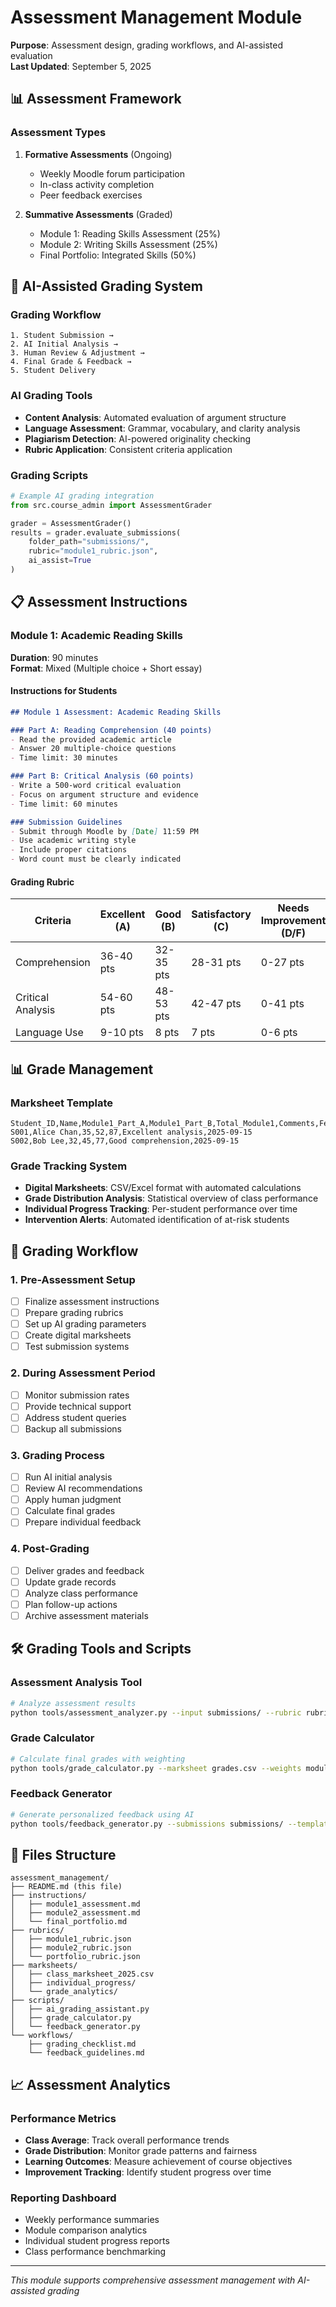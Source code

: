 # Assessment Management Module

**Purpose**: Assessment design, grading workflows, and AI-assisted evaluation  
**Last Updated**: September 5, 2025

## 📊 Assessment Framework

### Assessment Types
1. **Formative Assessments** (Ongoing)
   - Weekly Moodle forum participation
   - In-class activity completion
   - Peer feedback exercises

2. **Summative Assessments** (Graded)
   - Module 1: Reading Skills Assessment (25%)
   - Module 2: Writing Skills Assessment (25%)  
   - Final Portfolio: Integrated Skills (50%)

## 🤖 AI-Assisted Grading System

### Grading Workflow
```
1. Student Submission → 
2. AI Initial Analysis → 
3. Human Review & Adjustment → 
4. Final Grade & Feedback → 
5. Student Delivery
```

### AI Grading Tools
- **Content Analysis**: Automated evaluation of argument structure
- **Language Assessment**: Grammar, vocabulary, and clarity analysis
- **Plagiarism Detection**: AI-powered originality checking
- **Rubric Application**: Consistent criteria application

### Grading Scripts
```python
# Example AI grading integration
from src.course_admin import AssessmentGrader

grader = AssessmentGrader()
results = grader.evaluate_submissions(
    folder_path="submissions/",
    rubric="module1_rubric.json",
    ai_assist=True
)
```

## 📋 Assessment Instructions

### Module 1: Academic Reading Skills
**Duration**: 90 minutes  
**Format**: Mixed (Multiple choice + Short essay)  

#### Instructions for Students
```markdown
## Module 1 Assessment: Academic Reading Skills

### Part A: Reading Comprehension (40 points)
- Read the provided academic article
- Answer 20 multiple-choice questions
- Time limit: 30 minutes

### Part B: Critical Analysis (60 points)  
- Write a 500-word critical evaluation
- Focus on argument structure and evidence
- Time limit: 60 minutes

### Submission Guidelines
- Submit through Moodle by [Date] 11:59 PM
- Use academic writing style
- Include proper citations
- Word count must be clearly indicated
```

#### Grading Rubric
| Criteria | Excellent (A) | Good (B) | Satisfactory (C) | Needs Improvement (D/F) |
|----------|---------------|----------|------------------|------------------------|
| Comprehension | 36-40 pts | 32-35 pts | 28-31 pts | 0-27 pts |
| Critical Analysis | 54-60 pts | 48-53 pts | 42-47 pts | 0-41 pts |
| Language Use | 9-10 pts | 8 pts | 7 pts | 0-6 pts |

## 📊 Grade Management

### Marksheet Template
```csv
Student_ID,Name,Module1_Part_A,Module1_Part_B,Total_Module1,Comments,Feedback_Sent
S001,Alice Chan,35,52,87,Excellent analysis,2025-09-15
S002,Bob Lee,32,45,77,Good comprehension,2025-09-15
```

### Grade Tracking System
- **Digital Marksheets**: CSV/Excel format with automated calculations
- **Grade Distribution Analysis**: Statistical overview of class performance
- **Individual Progress Tracking**: Per-student performance over time
- **Intervention Alerts**: Automated identification of at-risk students

## 🔄 Grading Workflow

### 1. Pre-Assessment Setup
- [ ] Finalize assessment instructions
- [ ] Prepare grading rubrics
- [ ] Set up AI grading parameters
- [ ] Create digital marksheets
- [ ] Test submission systems

### 2. During Assessment Period  
- [ ] Monitor submission rates
- [ ] Provide technical support
- [ ] Address student queries
- [ ] Backup all submissions

### 3. Grading Process
- [ ] Run AI initial analysis
- [ ] Review AI recommendations
- [ ] Apply human judgment
- [ ] Calculate final grades
- [ ] Prepare individual feedback

### 4. Post-Grading
- [ ] Deliver grades and feedback
- [ ] Update grade records
- [ ] Analyze class performance
- [ ] Plan follow-up actions
- [ ] Archive assessment materials

## 🛠️ Grading Tools and Scripts

### Assessment Analysis Tool
```bash
# Analyze assessment results
python tools/assessment_analyzer.py --input submissions/ --rubric rubrics/module1.json
```

### Grade Calculator
```bash  
# Calculate final grades with weighting
python tools/grade_calculator.py --marksheet grades.csv --weights module1:25,module2:25,portfolio:50
```

### Feedback Generator
```bash
# Generate personalized feedback using AI
python tools/feedback_generator.py --submissions submissions/ --template feedback_template.txt
```

## 📁 Files Structure
```
assessment_management/
├── README.md (this file)
├── instructions/
│   ├── module1_assessment.md
│   ├── module2_assessment.md
│   └── final_portfolio.md
├── rubrics/
│   ├── module1_rubric.json
│   ├── module2_rubric.json
│   └── portfolio_rubric.json
├── marksheets/
│   ├── class_marksheet_2025.csv
│   ├── individual_progress/
│   └── grade_analytics/
├── scripts/
│   ├── ai_grading_assistant.py
│   ├── grade_calculator.py
│   └── feedback_generator.py
└── workflows/
    ├── grading_checklist.md
    └── feedback_guidelines.md
```

## 📈 Assessment Analytics

### Performance Metrics
- **Class Average**: Track overall performance trends
- **Grade Distribution**: Monitor grade patterns and fairness
- **Learning Outcomes**: Measure achievement of course objectives
- **Improvement Tracking**: Identify student progress over time

### Reporting Dashboard
- Weekly performance summaries
- Module comparison analytics
- Individual student progress reports
- Class performance benchmarking

---
*This module supports comprehensive assessment management with AI-assisted grading*
